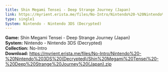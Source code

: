 ```yaml
---
title: Shin Megami Tensei - Deep Strange Journey (Japan)
link: https://myrient.erista.me/files/No-Intro/Nintendo%20-%20Nintendo%203DS%20(Decrypted)/Shin%20Megami%20Tensei%20-%20Deep%20Strange%20Journey%20(Japan).zip
type: single1
System: Nintendo - Nintendo 3DS (Decrypted)
---
```

<b>Game:</b> Shin Megami Tensei - Deep Strange Journey (Japan)<br>
<b>System:</b> Nintendo - Nintendo 3DS (Decrypted)<br>
<b>Collection:</b> No-Intro<br>
<b>Download:</b> https://myrient.erista.me/files/No-Intro/Nintendo%20-%20Nintendo%203DS%20(Decrypted)/Shin%20Megami%20Tensei%20-%20Deep%20Strange%20Journey%20(Japan).zip